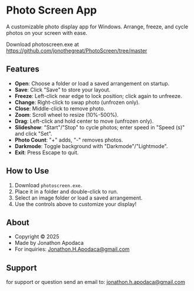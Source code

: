 # Photo Screen App

A customizable photo display app for Windows. Arrange, freeze, and cycle photos on your screen with ease.

Download photoscreen.exe at https://github.com/jonothegreat/PhotoScreen/tree/master 


## Features
- **Open**: Choose a folder or load a saved arrangement on startup.
- **Save**: Click "Save" to store your layout.
- **Freeze**: Left-click near edge to lock position; click again to unfreeze.
- **Change**: Right-click to swap photo (unfrozen only).
- **Close**: Middle-click to remove photo.
- **Zoom**: Scroll wheel to resize (10%-500%).
- **Drag**: Left-click and hold center to move (unfrozen only).
- **Slideshow**: "Start"/"Stop" to cycle photos; enter speed in "Speed (s)" and click "Set".
- **Photo Count**: "+" adds, "-" removes photos.
- **Darkmode**: Toggle background with "Darkmode"/"Lightmode".
- **Exit**: Press Escape to quit.

## How to Use
1. Download `photoscreen.exe`.
2. Place it in a folder and double-click to run.
3. Select an image folder or load a saved arrangement.
4. Use the controls above to customize your display!

## About
- Copyright © 2025
- Made by Jonathon Apodaca
- For inquiries: Jonathon.H.Apodaca@gmail.com

## Support
for support or question send an email to: jonathon.h.apodaca@gmail.com
